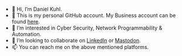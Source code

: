 - 👋 Hi, I’m Daniel Kuhl.
- 🙋 This is my personal GitHub account. My Business account can be found [here](https://github.com/chkp-danielku).
- 👀 I’m interested in Cyber Security, Network Programmability & Automation.
- 💞️ I’m looking to collaborate on [LinkedIn](https://www.linkedin.com/in/daniel-kuhl-b8b9603b/) or [Mastodon](https://infosec.exchange/@daniel1820815).
- 📫 You can reach me on the above mentioned platforms.


<!---
daniel1820815/daniel1820815 is a ✨ special ✨ repository because its `README.md` (this file) appears on your GitHub profile.
You can click the Preview link to take a look at your changes.
--->
